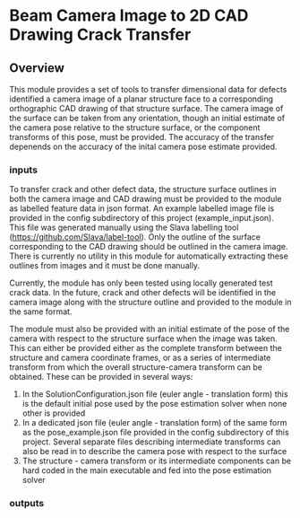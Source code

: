 # Beam Camera Image to 2D CAD Drawing Crack Transfer
## Overview 
This module provides a set of tools to transfer dimensional data for defects identified a camera image of a planar structure face to a corresponding orthographic CAD drawing of that structure surface. The camera image of the surface can be taken from any orientation, though an initial estimate of the camera pose relative to the structure surface, or the component transforms of this pose, must be provided. The accuracy of the transfer depenends on the accuracy of the inital camera pose estimate provided. 

### inputs
To transfer crack and other defect data, the structure surface outlines in both the camera image and CAD drawing must be provided to the module as labelled feature data in json format. An example labelled image file is provided in the config subdirectory of this project (example_input.json). This file was generated manually using the Slava labelling tool (https://github.com/Slava/label-tool). Only the outline of the surface corresponding to the CAD drawing should be outlined in the camera image. There is currently no utility in this module for automatically extracting these outlines from images and it must be done manually.

Currently, the module has only been tested using locally generated test crack data. In the future, crack and other defects will be identified in the camera image along with the structure outline and provided to the module in the same format. 

The module must also be provided with an initial estimate of the pose of the camera with respect to the structure surface when the image was taken. This can either be provided either as the complete transform between the structure and camera coordinate frames, or as a series of intermediate transform from which the overall structure-camera transform can be obtained. These can be provided in several ways: 
1. In the SolutionConfiguration.json file (euler angle - translation form) this is the default initial pose used by the pose estimation solver when none other is provided 
2. In a dedicated json file (euler angle - translation form) of the same form as the pose_example.json file provided in the config subdirectory of this project. Several separate files describing intermediate transforms can also be read in to describe the camera pose with respect to the surface
3. The structure - camera transform or its intermediate components can be hard coded in the main executable and fed into the pose estimation solver

### outputs 


